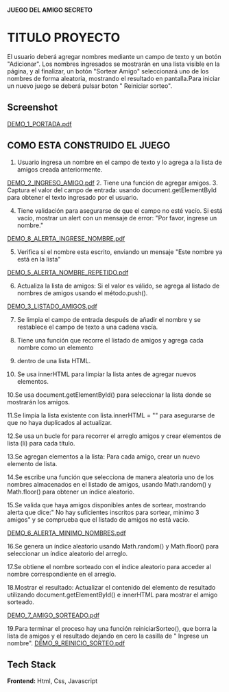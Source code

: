 **JUEGO DEL AMIGO SECRETO**

# **TITULO PROYECTO**

El usuario deberá agregar nombres mediante un campo de texto y un botón "Adicionar". Los nombres ingresados se mostrarán en una lista visible en la página, y al finalizar, un botón "Sortear Amigo" seleccionará uno de los nombres de forma aleatoria, mostrando el resultado en pantalla.Para iniciar un nuevo juego se deberá pulsar boton " Reiniciar sorteo".
## Screenshot
[DEMO_1_PORTADA.pdf](https://github.com/user-attachments/files/19254096/DEMO_1_PORTADA.pdf)


## **COMO ESTA CONSTRUIDO EL JUEGO**

1. Usuario ingresa un nombre en el campo de texto y lo agrega a la lista de amigos creada anteriormente.

[DEMO_2_INGRESO_AMIGO.pdf](https://github.com/user-attachments/files/19254101/DEMO_2_INGRESO_AMIGO.pdf)
2. Tiene una función de agregar amigos.
3. Captura el valor del campo de entrada: usando document.getElementById para obtener el texto ingresado por el usuario.

4. Tiene validación para asegurarse de que el campo no esté vacío. Si está vacío, mostrar un alert con un mensaje de error: "Por favor, ingrese un nombre."

[DEMO_8_ALERTA_INGRESE_NOMBRE.pdf](https://github.com/user-attachments/files/19254159/DEMO_8_ALERTA_INGRESE_NOMBRE.pdf)

5. Verifica si el nombre esta escrito, enviando un mensaje "Este nombre ya está en la lista"

[DEMO_5_ALERTA_NOMBRE_REPETIDO.pdf](https://github.com/user-attachments/files/19254163/DEMO_5_ALERTA_NOMBRE_REPETIDO.pdf)

6. Actualiza la lista de amigos: Si el valor es válido, se agrega al listado de nombres de amigos usando el método.push().

[DEMO_3_LISTADO_AMIGOS.pdf](https://github.com/user-attachments/files/19254165/DEMO_3_LISTADO_AMIGOS.pdf)


7. Se limpia el campo de entrada después de añadir el nombre y se restablece el campo de texto a una cadena vacía.

8. Tiene una función que recorre el listado de amigos y agrega cada nombre como un elemento <li> dentro de una lista HTML.

9. Se usa innerHTML para limpiar la lista antes de agregar nuevos elementos.

10.Se usa document.getElementById() para seleccionar la lista donde se mostrarán los amigos.

11.Se limpia la lista existente con lista.innerHTML = "" para asegurarse de que no haya duplicados al actualizar.

12.Se usa un bucle for para recorrer el arreglo amigos y crear elementos de lista (li) para cada título.

13.Se agregan elementos a la lista: Para cada amigo, crear un nuevo elemento de lista.

14.Se escribe una función que selecciona de manera aleatoria uno de los nombres almacenados en el listado de amigos, usando Math.random() y Math.floor() para obtener un índice aleatorio.

15.Se valida que haya amigos disponibles antes de sortear, mostrando alerta que dice:" No hay suficientes inscritos para sortear, minimo 3 amigos" y se comprueba que el listado de amigos no está vacío.

[DEMO_6_ALERTA_MINIMO_NOMBRES.pdf](https://github.com/user-attachments/files/19254169/DEMO_6_ALERTA_MINIMO_NOMBRES.pdf)

16.Se genera un índice aleatorio usando Math.random() y Math.floor() para seleccionar un índice aleatorio del arreglo.

17.Se obtiene el nombre sorteado con el índice aleatorio para acceder al nombre correspondiente en el arreglo.

18.Mostrar el resultado: Actualizar el contenido del elemento de resultado utilizando document.getElementById()  e innerHTML para mostrar el amigo sorteado.

[DEMO_7_AMIGO_SORTEADO.pdf](https://github.com/user-attachments/files/19254176/DEMO_7_AMIGO_SORTEADO.pdf)

19.Para terminar el proceso hay una función reiniciarSorteo(), que borra la lista de amigos y el resultado dejando en cero la casilla de " Ingrese un nombre".
[DEMO_9_REINICIO_SORTEO.pdf](https://github.com/user-attachments/files/19254273/DEMO_9_REINICIO_SORTEO.pdf)

## **Tech Stack**

**Frontend:** Html, Css, Javascript



